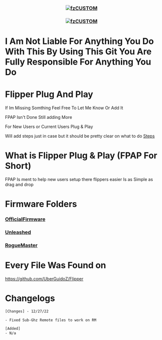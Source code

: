 <h3 align="center">
<a href="https://github.com/SoPlug/FlipperPlugAndPlay">
<img src="https://cdn.discordapp.com/attachments/1026942721182662697/1055231021303476255/SP.png" align="center" alt="fzCUSTOM" border="0">
</a>
</h3>


<h3 align="center">
<a href="https://github.com/SoPlug/FlipperPlugAndPlay">
<img src="https://cdn.discordapp.com/attachments/1026942721182662697/1055980482849931296/newWarn.png" align="center" alt="fzCUSTOM" border="0">
</a>
</h3>

# I Am Not Liable For Anything You Do With This By Using This Git You Are Fully Responsible For Anything You Do

# Flipper Plug And Play
If Im Missing Somthing Feel Free To Let Me Know Or Add It

FPAP Isn't Done Still adding More

For New Users or Current Users Plug & Play

Will add steps just in case but it should be pretty clear on what to do
[Steps](https://github.com/SoPlug/FlipperPlugAndPlay/blob/main/Steps.md)

# What is Flipper Plug & Play (FPAP For Short)

FPAP Is ment to help new users setup there flippers easier 
Is as Simple as drag and drop

# Firmware Folders
### [OfficialFirmware](https://github.com/SoPlug/FlipperPlugAndPlay/tree/main/OfficialFirmware)
### [Unleashed](https://github.com/SoPlug/FlipperPlugAndPlay/tree/main/Unleashed)
### [RogueMaster](https://github.com/SoPlug/FlipperPlugAndPlay/tree/main/RogueMaster)

# Every File Was Found on 
https://github.com/UberGuidoZ/Flipper

# Changelogs

```txt
[Changes] - 12/27/22

- Fixed Sub-Ghz Remote files to work on RM

[Added]
- N/a
```

